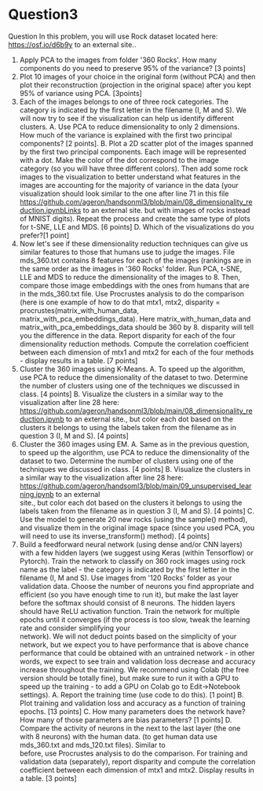 # Question3
Question
In this problem, you will use Rock dataset located here: https://osf.io/d6b9y to an external site.. 

1. Apply PCA to the images from folder '360 Rocks'. How many components do you need to preserve 95% of the variance? [3 points]
2. Plot 10 images of your choice in the original form (without PCA) and then plot their reconstruction (projection in the original space) after you kept 95% of variance using PCA. [3points]
3. Each of the images belongs to one of three rock categories. The category is indicated by the first letter in the filename (I, M and S). We will now try to see if the visualization can 
   help us identify different clusters.
  A. Use PCA to reduce dimensionality to only 2 dimensions. How much of the variance is explained with the first two principal components? [2 points].
  B. Plot a 2D scatter plot of the images spanned by the first two principal components. Each image will be represented with a dot. Make the color of the dot correspond to the image       
     category (so you will have three different colors). Then add some rock images to the visualization to better understand what features in the images are accounting for the majority of       variance in the data (your visualization should look similar to the one after line 71 in this file https://github.com/ageron/handsonml3/blob/main/08_dimensionality_reduction.ipynbLinks to an external site. but with images of rocks instead of MNIST digits). Repeat the process and create the same type of plots for 
     t-SNE, LLE and MDS. [6 points]
  D. Which of the visualizations do you prefer?[1 point]
4. Now let's see if these dimensionality reduction techniques can give us similar features to those that humans use to judge the images. File mds_360.txt contains 8 features for each of 
   the images (rankings are in the same order as the images in  '360 Rocks' folder. Run PCA, t-SNE, LLE and MDS to reduce the dimensionality of the images to 8. Then, compare those image      embeddings with the ones from humans that are in the mds_360.txt file. Use Procrustes analysis to do the comparison (here is one example of how to do that mtx1, mtx2, disparity =     
   procrustes(matrix_with_human_data, matrix_with_pca_embeddings_data). Here matrix_with_human_data and matrix_with_pca_embeddings_data should be 360 by 8. disparity will tell you the 
   difference in the data. Report disparity for each of the four dimensionality reduction methods. Compute the correlation coefficient between each dimension of mtx1 and mtx2 for each of 
   the four methods - display results in a table. [7 points]
5. Cluster the 360 images using K-Means.
  A. To speed up the algorithm, use PCA to reduce the dimensionality of the dataset to two. Determine the number of clusters using one of the techniques we discussed in class. [4 points]
  B. Visualize the clusters in a similar way to the visualization after line 28 here: https://github.com/ageron/handsonml3/blob/main/08_dimensionality_reduction.ipynb 
  to an external          site., but color each dot based on the clusters it belongs to using the labels taken from the filename as in question 3  (I, M and S). [4 points]
6. Cluster the 360 images using EM.
  A. Same as in the previous question, to speed up the algorithm, use PCA to reduce the dimensionality of the dataset to two. Determine the number of clusters using one of the techniques 
     we discussed in class. [4 points]
  B. Visualize the clusters in a similar way to the visualization after line 28 here: https://github.com/ageron/handsoml3/blob/main/09_unsupervised_learning.ipynb to an external   
     site., but color each dot based on the clusters it belongs to using the labels taken from the filename as in question 3  (I, M and S). [4 points]
  C. Use the model to generate 20 new rocks (using the sample() method), and visualize them in the original image space (since you used PCA, you will need to use its inverse_transform() 
     method).  [4 points]
7. Build a feedforward neural network (using dense and/or CNN layers) with a few hidden layers (we suggest using Keras (within Tensorflow) or Pytorch). Train the network to classify on 360    rock images using rock name as the label - the category is indicated by the first letter in the filename (I, M and S). Use images from '120 Rocks' folder as your validation data. Choose    the number of neurons you find appropriate and efficient (so you have enough time to run it), but make the last layer before the softmax should consist of 8 neurons. The hidden layers      should have ReLU activation function. Train the network for multiple epochs until it converges (if the process is too slow, tweak the learning rate and consider simplifying your         
   network). We will not deduct points based on the simplicity of your network, but we expect you to have performance that is above chance performance that could be obtained with an 
   untrained network - in other words, we expect to see train and validation loss decrease and accuracy increase throughout the training. We recommend using Colab (the free version should 
   be totally fine), but make sure to run it with a GPU to speed up the training - to add a GPU on Colab go to Edit->Notebook settings). 
  A. Report the training time (use code to do this). [1 point]
  B. Plot training and validation loss and accuracy as a function of training epochs. [13 points]
  C. How many parameters does the network have? How many of those parameters are bias parameters? [1 points]
  D. Compare the activity of neurons in the next to the last layer (the one with 8 neurons) with the human data. (to get human data use mds_360.txt and mds_120.txt files). Similar to     
     before, use Procrustes analysis to do the comparison.  For training and validation data (separately), report disparity and compute the correlation coefficient between each dimension 
     of mtx1 and mtx2. Display results in a table. [3 points]
